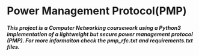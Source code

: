 # Power Management Protocol(PMP)
##### This project is a Computer Networking coursework using a Python3 implementation of a lightweight but secure power management protocol (PMP). For more informaiton check the pmp_rfc.txt and requirements.txt files.